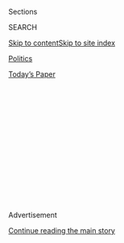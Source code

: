 <div id="app">

<div>

<div>

<div>

<div class="NYTAppHideMasthead css-1q2w90k e1suatyy0">

<div class="section css-ui9rw0 e1suatyy2">

<div class="css-eph4ug er09x8g0">

<div class="css-6n7j50">

</div>

<span class="css-1dv1kvn">Sections</span>

<div class="css-10488qs">

<span class="css-1dv1kvn">SEARCH</span>

</div>

[Skip to content](#site-content)[Skip to site
index](#site-index)

</div>

<div id="masthead-section-label" class="css-1wr3we4 eaxe0e00">

[Politics](https://www.nytimes.com/section/politics)

</div>

<div class="css-10698na e1huz5gh0">

</div>

</div>

<div id="masthead-bar-one" class="section hasLinks css-15hmgas e1csuq9d3">

<div class="css-uqyvli e1csuq9d0">

</div>

<div class="css-1uqjmks e1csuq9d1">

</div>

<div class="css-9e9ivx">

[](https://myaccount.nytimes.com/auth/login?response_type=cookie&client_id=vi)

</div>

<div class="css-1bvtpon e1csuq9d2">

[Today’s
Paper](https://www.nytimes.com/section/todayspaper)

</div>

</div>

</div>

</div>

<div data-aria-hidden="false">

<div id="site-content" data-role="main">

<div>

<div class="css-1aor85t" style="opacity:0.000000001;z-index:-1;visibility:hidden">

<div class="css-1hqnpie">

<div class="css-epjblv">

<span class="css-17xtcya">[Politics](/section/politics)</span><span class="css-x15j1o">|</span><span class="css-fwqvlz">Georgia
Democrats Choose Nikema Williams to Fill John Lewis’s Seat in
Congress</span>

</div>

<div class="css-k008qs">

<div class="css-1iwv8en">

<span class="css-18z7m18"></span>

<div>

</div>

</div>

<span class="css-1n6z4y">https://nyti.ms/39fB1C7</span>

<div class="css-1705lsu">

<div class="css-4xjgmj">

<div class="css-4skfbu" data-role="toolbar" data-aria-label="Social Media Share buttons, Save button, and Comments Panel with current comment count" data-testid="share-tools">

  - 
  - 
  - 
  - 
    
    <div class="css-6n7j50">
    
    </div>

  - 

</div>

</div>

</div>

</div>

</div>

</div>

<div id="NYT_TOP_BANNER_REGION" class="css-13pd83m">

</div>

<div id="top-wrapper" class="css-1sy8kpn">

<div id="top-slug" class="css-l9onyx">

Advertisement

</div>

[Continue reading the main
story](#after-top)

<div class="ad top-wrapper" style="text-align:center;height:100%;display:block;min-height:250px">

<div id="top" class="place-ad" data-position="top" data-size-key="top">

</div>

</div>

<div id="after-top">

</div>

</div>

<div>

<div id="sponsor-wrapper" class="css-1hyfx7x">

<div id="sponsor-slug" class="css-19vbshk">

Supported by

</div>

[Continue reading the main
story](#after-sponsor)

<div id="sponsor" class="ad sponsor-wrapper" style="text-align:center;height:100%;display:block">

</div>

<div id="after-sponsor">

</div>

</div>

<div class="css-186x18t">

</div>

<div class="css-1vkm6nb ehdk2mb0">

# Georgia Democrats Choose Nikema Williams to Fill John Lewis’s Seat in Congress

</div>

Ms. Williams, a state senator, is considered the overwhelming favorite
in the general election this fall.

<div class="css-79elbk" data-testid="photoviewer-wrapper">

<div class="css-z3e15g" data-testid="photoviewer-wrapper-hidden">

</div>

<div class="css-1a48zt4 ehw59r15" data-testid="photoviewer-children">

![<span class="css-16f3y1r e13ogyst0" data-aria-hidden="true">Nikema
Williams, a Georgia state senator, with Stacey Abrams during the 2019
Georgia Democratic Party State Convention in
Atlanta.</span><span class="css-cnj6d5 e1z0qqy90" itemprop="copyrightHolder"><span class="css-1ly73wi e1tej78p0">Credit...</span><span><span>Steve
Schaefer for The Atlanta
Journal-Constitution</span></span></span>](https://static01.nyt.com/images/2020/07/20/us/politics/20lewis-successor00/merlin_174772956_eb5349b7-cff0-4c56-b829-a16b5be2ff18-articleLarge.jpg?quality=75&auto=webp&disable=upscale)

</div>

</div>

<div class="css-18e8msd">

<div class="css-vp77d3 epjyd6m0">

<div class="css-1baulvz">

By [<span class="css-1baulvz last-byline" itemprop="name">Rick
Rojas</span>](https://www.nytimes.com/by/rick-rojas)

</div>

</div>

  - 
    
    <div class="css-ld3wwf e16638kd2">
    
    July 20,
    2020
    
    </div>

  - 
    
    <div class="css-4xjgmj">
    
    <div class="css-d8bdto" data-role="toolbar" data-aria-label="Social Media Share buttons, Save button, and Comments Panel with current comment count" data-testid="share-tools">
    
      - 
      - 
      - 
      - 
        
        <div class="css-6n7j50">
        
        </div>
    
      - 
    
    </div>
    
    </div>

</div>

</div>

<div class="section meteredContent css-1r7ky0e" name="articleBody" itemprop="articleBody">

<div class="css-1fanzo5 StoryBodyCompanionColumn">

<div class="css-53u6y8">

ATLANTA — Nikema Williams, a state senator from Atlanta, emerged from a
conclave of Georgia Democratic officials on Monday as the appointed
successor to Representative John Lewis, taking his place on the November
ballot and very likely inheriting the seat he occupied in Congress for
17 terms.

The decision came less than 72 hours after Mr. Lewis’s death, as much of
Atlanta remained in grief over the loss of the civil rights leader who
had represented the city for over 30 years, and as his colleagues in
Congress held a moment of silence on Monday in his memory.

Democratic officials said they had to rush because of a deadline imposed
by state law that required a name be put forward by Monday afternoon.
Party leaders said they did not want to risk losing a seat that they
have traditionally held in a tight grip, one representing a swath of
Atlanta and adjoining suburbs.

Ms. Williams, who is also the chairwoman of the state party, was one of
five finalists up for consideration, with that group winnowed from a
pool of dozens who submitted applications over the weekend. She was
selected by the party’s executive committee of 44 members during a
virtual meeting on Monday. (Ms. Williams abstained from any votes
related to the nomination.)

</div>

</div>

<div class="css-1fanzo5 StoryBodyCompanionColumn">

<div class="css-53u6y8">

“It’s surreal that we’re forced to endure this nomination process while
still grieving,” she said in her speech before the vote, noting that she
considered Mr. Lewis to be a friend and mentor.

Ms. Williams and her supporters sought to cast her as the person best
suited to carrying on Mr. Lewis’s legacy, saying that she would advance
to Congress with the zeal fueled by years of activism and practical
legislative experience. She noted another parallel: She and Mr. Lewis
both grew up in rural Alabama, where she was raised by her grandparents
in Smiths Station, a small town just over the Georgia state line.

“Nobody could possibly fill the shoes of Congressman Lewis, but his
leadership and fighting spirit is needed now more than ever in this
country,” Ms. Williams said. “We need someone who’s not afraid to put
themselves on the line for their constituents in the same way
Congressman Lewis taught us to. I would be honored if you chose me to be
that person.”

The choice fell to the party leadership because Georgia’s primary
elections were held last month. The seat will probably remain vacant
until the winner of the November election is inaugurated in January.
Gov. Brian Kemp, a Republican, has 10 days following Mr. Lewis’s death
to call a special election; the governor has not announced a decision.

Critics within the Democratic Party, including Barrington D. Martin II,
who had mounted a failed primary challenge to Mr. Lewis in June,
assailed a closed process that allowed party leaders instead of voters
to decide the nominee. Some had called[for the committee to nominate a
place
holder](https://www.ajc.com/politics/politics-blog/georgia-democrats-to-decide-today-who-will-replace-john-lewis-on-the-ballot/EZ33XDYU2FA43IGL2NBOE4EI3Q/)
who would resign the seat upon being sworn in, giving way to a special
election in 2021, an idea that was ultimately rejected.

</div>

</div>

<div class="css-1fanzo5 StoryBodyCompanionColumn">

<div class="css-53u6y8">

“Everyone is on notice from here on out,” Mr. Martin said in a post on
Twitter. “It’s disgraceful to think that Congressman Lewis wanted the
people to be heard and today they were not heard at all.”

Scott Hogan, the executive director of the state party, argued that they
were hamstrung by the law and were forced to rely upon a “system that
falls short of a full districtwide election to ensure that we have a
strong Democratic nominee.”

“While this system was not perfect and we were forced to use what the
secretary of state and Georgia law demands,” he added, “we know that we
have the absolute best candidate in Nikema Williams who will fight hard
for
Georgians.”

</div>

</div>

<div class="css-79elbk" data-testid="photoviewer-wrapper">

<div class="css-z3e15g" data-testid="photoviewer-wrapper-hidden">

</div>

<div class="css-1a48zt4 ehw59r15" data-testid="photoviewer-children">

![<span class="css-16f3y1r e13ogyst0" data-aria-hidden="true">Representative
John Lewis of Georgia in
December.</span><span class="css-cnj6d5 e1z0qqy90" itemprop="copyrightHolder"><span class="css-1ly73wi e1tej78p0">Credit...</span><span>Alyssa
Schukar for The New York
Times</span></span>](https://static01.nyt.com/images/2020/07/20/us/politics/20lewis-successor/merlin_166155114_3d489cff-d8ea-4e28-ad9b-9e5ca3d1191b-articleLarge.jpg?quality=75&auto=webp&disable=upscale)

</div>

</div>

<div class="css-1fanzo5 StoryBodyCompanionColumn">

<div class="css-53u6y8">

The party put out a call for applicants on Saturday, just hours after it
was announced on Friday that Mr. Lewis died at the age of 80. Officials
said 131 people raised their hands to run to represent the district,
which covers parts of Atlanta and seeps into suburban DeKalb and Clayton
Counties.

Being the Democratic candidate in Georgia’s Fifth District is tantamount
to a ticket to Congress: Mr. Lewis won with at least 70 percent of the
vote in all but one of his re-election bids; Hillary Clinton won with 85
percent of the vote against [President
Trump](https://www.nytimes.com/interactive/2020/us/elections/donald-trump.html)
in the district during the 2016 presidential race.

The process was overseen by a committee that includes some of the
state’s most prominent Democrats, including Keisha Lance Bottoms, the
Atlanta mayor who catapulted to national prominence in recent months
after her response to unrest in the city and clashes with Governor Kemp
over coronavirus precautions, and Stacey Abrams, who narrowly lost the
race for governor in 2018 to Mr. Kemp.

</div>

</div>

<div class="css-1fanzo5 StoryBodyCompanionColumn">

<div class="css-53u6y8">

The other finalists selected by the committee were Park Cannon, a state
representative [who became the youngest member of the Georgia General
Assembly](https://www.cnn.com/2016/03/29/us/park-cannon-georgia-house-feat/index.html)
when she was sworn in at the age of 24 in 2016; [Andre
Dickens](https://saportareport.com/a-conversation-with-atlanta-city-councilman-andre-dickens/),
who serves on the Atlanta City Council; [Robert M. Franklin
Jr.](https://www.morehouse.edu/about/presidentsbio.html), a scholar of
theology and a former president of Morehouse College in Atlanta; and
James Woodall, the president of the Georgia N.A.A.C.P. and, at 26, [one
of the youngest
leaders](https://www.thecrisismagazine.com/single-post/2019/12/09/James-Woodall-Makes-History-as-Youngest-NAACP-State-Conference-President)
in the organization.

Ms. Williams, 41, was elected in 2017 to a State Senate district that
overlaps in large part with the Fifth Congressional District that Mr.
Lewis represented.

She [gained some national attention
in 2018](https://www.motherjones.com/politics/2018/11/georgia-state-senator-nikema-williams-arrest-1/)
when she was arrested in front of a pack of cameras during
demonstrations at the State Capitol over the midterm elections. “I was
not yelling,” she told reporters with her hands behind her back and
state troopers tightening zip ties around her wrists. “I was not
chanting. I was standing peacefully next to my constituents.”

Outside of the legislature, Ms. Williams was deputy political director
for the National Domestic Workers Alliance, an advocacy group
representing nannies, house cleaners and other care workers. Before
that, she had been the vice president of public policy for Planned
Parenthood Southeast.

Ms. Williams will face what is regarded as a long shot bid from the
Republican nominee, Angela Stanton-King, a reality-television
personality who was convicted of her role in a stolen-vehicle ring. Mr.
Trump pardoned her in February. In a tweet on Monday afternoon, Ms.
Stanton-King pointed out Ms. Williams’ ties to Planned Parenthood and
underscored her opposition to abortion rights.

During the virtual meeting of Democratic leaders, many acknowledged a
measure of awkwardness as a series of candidates gave speeches, actively
campaigning for Mr. Lewis’s job so soon after his death. But in his
speech, Mr. Franklin, the former Morehouse president, noted the gravity
of the moment.

“History has its eyes on you,” he said, invoking a song from the musical
“Hamilton.” “How do you follow the extraordinary legacy and the impact
of Congressman John Robert Lewis?”

</div>

</div>

<div class="css-1fanzo5 StoryBodyCompanionColumn">

<div class="css-53u6y8">

Still, he added, “You can’t make a bad decision today.”

Reid J. Epstein contributed reporting from Timber Ridge, Va.

</div>

</div>

<div>

</div>

</div>

<div>

</div>

<div>

</div>

<div>

</div>

<div>

<div id="bottom-wrapper" class="css-1ede5it">

<div id="bottom-slug" class="css-l9onyx">

Advertisement

</div>

[Continue reading the main
story](#after-bottom)

<div id="bottom" class="ad bottom-wrapper" style="text-align:center;height:100%;display:block;min-height:90px">

</div>

<div id="after-bottom">

</div>

</div>

</div>

</div>

</div>

## Site Index

<div>

</div>

## Site Information Navigation

  - [© <span>2020</span> <span>The New York Times
    Company</span>](https://help.nytimes.com/hc/en-us/articles/115014792127-Copyright-notice)

<!-- end list -->

  - [NYTCo](https://www.nytco.com/)
  - [Contact
    Us](https://help.nytimes.com/hc/en-us/articles/115015385887-Contact-Us)
  - [Work with us](https://www.nytco.com/careers/)
  - [Advertise](https://nytmediakit.com/)
  - [T Brand Studio](http://www.tbrandstudio.com/)
  - [Your Ad
    Choices](https://www.nytimes.com/privacy/cookie-policy#how-do-i-manage-trackers)
  - [Privacy](https://www.nytimes.com/privacy)
  - [Terms of
    Service](https://help.nytimes.com/hc/en-us/articles/115014893428-Terms-of-service)
  - [Terms of
    Sale](https://help.nytimes.com/hc/en-us/articles/115014893968-Terms-of-sale)
  - [Site
    Map](https://spiderbites.nytimes.com)
  - [Help](https://help.nytimes.com/hc/en-us)
  - [Subscriptions](https://www.nytimes.com/subscription?campaignId=37WXW)

</div>

</div>

</div>

</div>
